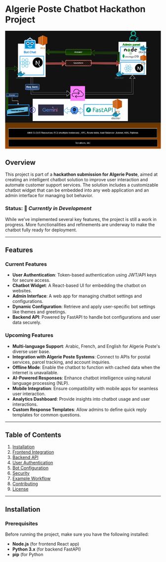 # Algerie Poste Chatbot Hackathon Project

![Chatbot Integration](bot.jpg)

## Overview
This project is part of a **hackathon submission for Algerie Poste**, aimed at creating an intelligent chatbot solution to improve user interaction and automate customer support services. The solution includes a customizable chatbot widget that can be embedded into any web application and an admin interface for managing bot behavior.

### **Status:** 🚧 _Currently in Development_  
While we’ve implemented several key features, the project is still a work in progress. More functionalities and refinements are underway to make the chatbot fully ready for deployment.

---

## Features

### Current Features
- **User Authentication**: Token-based authentication using JWT/API keys for secure access.
- **Chatbot Widget**: A React-based UI for embedding the chatbot on websites.
- **Admin Interface**: A web app for managing chatbot settings and configurations.
- **Dynamic Configuration**: Retrieve and apply user-specific bot settings like themes and greetings.
- **Backend API**: Powered by FastAPI to handle bot configurations and user data securely.

### Upcoming Features
- **Multi-language Support**: Arabic, French, and English for Algerie Poste's diverse user base.
- **Integration with Algerie Poste Systems**: Connect to APIs for postal services, parcel tracking, and account inquiries.
- **Offline Mode**: Enable the chatbot to function with cached data when the internet is unavailable.
- **AI-Powered Responses**: Enhance chatbot intelligence using natural language processing (NLP).
- **Mobile Integration**: Ensure compatibility with mobile apps for seamless user interaction.
- **Analytics Dashboard**: Provide insights into chatbot usage and user interactions.
- **Custom Response Templates**: Allow admins to define quick reply templates for common questions.

---

## Table of Contents
1. [Installation](#installation)
2. [Frontend Integration](#frontend-integration)
3. [Backend API](#backend-api)
4. [User Authentication](#user-authentication)
5. [Bot Configuration](#bot-configuration)
6. [Security](#security)
7. [Example Workflow](#example-workflow)
8. [Contributing](#contributing)
9. [License](#license)

---

## Installation

### Prerequisites
Before running the project, make sure you have the following installed:
- **Node.js** (for frontend React app)
- **Python 3.x** (for backend FastAPI)
- **pip** (for Python
